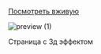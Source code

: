 [Посмотреть вживую](https://3dpage-git-main-monkyway.vercel.app/ "Ссылка на vercel") 

![preview (1)](https://github.com/MonkyWay/3dpage/assets/51226050/8d737e15-4a26-4775-a3d6-0c8783eab516)

Страница с 3д эффектом

